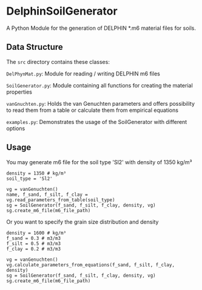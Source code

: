 # DelphinSoilGenerator
A Python Module for the generation of DELPHIN *.m6 material files for soils.

## Data Structure

The `src` directory contains these classes:

`DelPhynMat.py`: Module for reading / writing DELPHIN m6 files 

`SoilGenerator.py`: Module containing all functions for creating the material properties

`vanGnuchten.py`: Holds the van Genuchten parameters and offers possibility to read them from a table or calculate them from empirical equations 

`examples.py`: Demonstrates the usage of the SoilGenerator with different options

## Usage

You may generate m6 file for the soil type 'Sl2' with density of 1350 kg/m³

````
density = 1350 # kg/m³
soil_type = 'Sl2'

vg = vanGenuchten()
name, f_sand, f_silt, f_clay = vg.read_parameters_from_table(soil_type)
sg = SoilGenerator(f_sand, f_silt, f_clay, density, vg)
sg.create_m6_file(m6_file_path)

````

Or you want to specify the grain size distribution and density

```
density = 1600 # kg/m³
f_sand = 0.3 # m3/m3
f_silt = 0.5 # m3/m3
f_clay = 0.2 # m3/m3

vg = vanGenuchten()
vg.calculate_parameters_from_equations(f_sand, f_silt, f_clay, density)
sg = SoilGenerator(f_sand, f_silt, f_clay, density, vg)
sg.create_m6_file(m6_file_path)
```